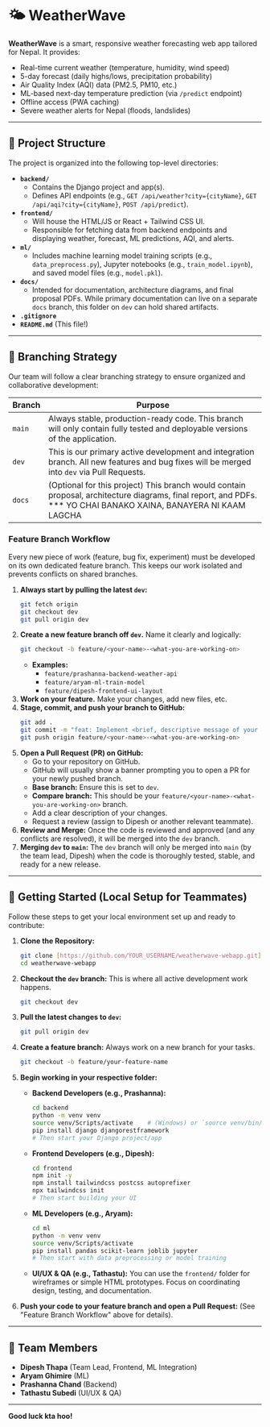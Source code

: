# 🌤️ WeatherWave
**WeatherWave** is a smart, responsive weather forecasting web app tailored for Nepal. It provides:
- Real-time current weather (temperature, humidity, wind speed)
- 5-day forecast (daily highs/lows, precipitation probability)
- Air Quality Index (AQI) data (PM2.5, PM10, etc.)
- ML-based next-day temperature prediction (via `/predict` endpoint)
- Offline access (PWA caching)
- Severe weather alerts for Nepal (floods, landslides)

---
## 📁 Project Structure
The project is organized into the following top-level directories:

* **`backend/`**
    * Contains the Django project and app(s).
    * Defines API endpoints (e.g., `GET /api/weather?city={cityName}`, `GET /api/aqi?city={cityName}`, `POST /api/predict`).
* **`frontend/`**
    * Will house the HTML/JS or React + Tailwind CSS UI.
    * Responsible for fetching data from backend endpoints and displaying weather, forecast, ML predictions, AQI, and alerts.
* **`ml/`**
    * Includes machine learning model training scripts (e.g., `data_preprocess.py`), Jupyter notebooks (e.g., `train_model.ipynb`), and saved model files (e.g., `model.pkl`).
* **`docs/`**
    * Intended for documentation, architecture diagrams, and final proposal PDFs. While primary documentation can live on a separate `docs` branch, this folder on `dev` can hold shared artifacts.
* **`.gitignore`**
* **`README.md`** (This file!)

---
## 🌱 Branching Strategy

Our team will follow a clear branching strategy to ensure organized and collaborative development:

| Branch     | Purpose                                                             |
|------------|---------------------------------------------------------------------|
| `main`     | Always stable, production-ready code. This branch will only contain fully tested and deployable versions of the application. |
| `dev`      | This is our primary active development and integration branch. All new features and bug fixes will be merged into `dev` via Pull Requests. |
| `docs`     | (Optional for this project) This branch would contain proposal, architecture diagrams, final report, and PDFs.  *** YO CHAI BANAKO XAINA, BANAYERA NI KAAM LAGCHA       | JASTO LAGENA SO.. **|

### Feature Branch Workflow

Every new piece of work (feature, bug fix, experiment) must be developed on its own dedicated feature branch. This keeps our work isolated and prevents conflicts on shared branches.

1.  **Always start by pulling the latest `dev`:**
    ```bash
    git fetch origin
    git checkout dev
    git pull origin dev
    ```
2.  **Create a new feature branch off `dev`.** Name it clearly and logically:
    ```bash
    git checkout -b feature/<your-name>-<what-you-are-working-on>
    ```
    * **Examples:**
        * `feature/prashanna-backend-weather-api`
        * `feature/aryam-ml-train-model`
        * `feature/dipesh-frontend-ui-layout`
3.  **Work on your feature.** Make your changes, add new files, etc.
4.  **Stage, commit, and push your branch to GitHub:**
    ```bash
    git add .
    git commit -m "feat: Implement <brief, descriptive message of your changes>"
    git push origin feature/<your-name>-<what-you-are-working-on>
    ```
5.  **Open a Pull Request (PR) on GitHub:**
    * Go to your repository on GitHub.
    * GitHub will usually show a banner prompting you to open a PR for your newly pushed branch.
    * **Base branch:** Ensure this is set to `dev`.
    * **Compare branch:** This should be your `feature/<your-name>-<what-you-are-working-on>` branch.
    * Add a clear description of your changes.
    * Request a review (assign to Dipesh or another relevant teammate).
6.  **Review and Merge:** Once the code is reviewed and approved (and any conflicts are resolved), it will be merged into the `dev` branch.
7.  **Merging `dev` to `main`:** The `dev` branch will only be merged into `main` (by the team lead, Dipesh) when the code is thoroughly tested, stable, and ready for a new release.

---
## 🚀 Getting Started (Local Setup for Teammates)

Follow these steps to get your local environment set up and ready to contribute:

1.  **Clone the Repository:**
    ```bash
    git clone [https://github.com/YOUR_USERNAME/weatherwave-webapp.git](https://github.com/YOUR_USERNAME/weatherwave-webapp.git)
    cd weatherwave-webapp
    ```
2.  **Checkout the `dev` branch:** This is where all active development work happens.
    ```bash
    git checkout dev
    ```
3.  **Pull the latest changes to `dev`:**
    ```bash
    git pull origin dev
    ```
4.  **Create a feature branch:** Always work on a new branch for your tasks.
    ```bash
    git checkout -b feature/your-feature-name
    ```
5.  **Begin working in your respective folder:**

    * **Backend Developers (e.g., Prashanna):**
        ```bash
        cd backend
        python -m venv venv
        source venv/Scripts/activate    # (Windows) or `source venv/bin/activate` (macOS/Linux)
        pip install django djangorestframework
        # Then start your Django project/app
        ```
    * **Frontend Developers (e.g., Dipesh):**
        ```bash
        cd frontend
        npm init -y
        npm install tailwindcss postcss autoprefixer
        npx tailwindcss init
        # Then start building your UI
        ```
    * **ML Developers (e.g., Aryam):**
        ```bash
        cd ml
        python -m venv venv
        source venv/Scripts/activate
        pip install pandas scikit-learn joblib jupyter
        # Then start with data preprocessing or model training
        ```
    * **UI/UX & QA (e.g., Tathastu):**
        You can use the `frontend/` folder for wireframes or simple HTML prototypes. Focus on coordinating design, testing, and documentation.

6.  **Push your code to your feature branch and open a Pull Request:** (See "Feature Branch Workflow" above for details).

---
## 👥 Team Members

* **Dipesh Thapa** (Team Lead, Frontend, ML Integration)
* **Aryam Ghimire** (ML)
* **Prashanna Chand** (Backend)
* **Tathastu Subedi** (UI/UX & QA)

---
**Good luck kta hoo!**